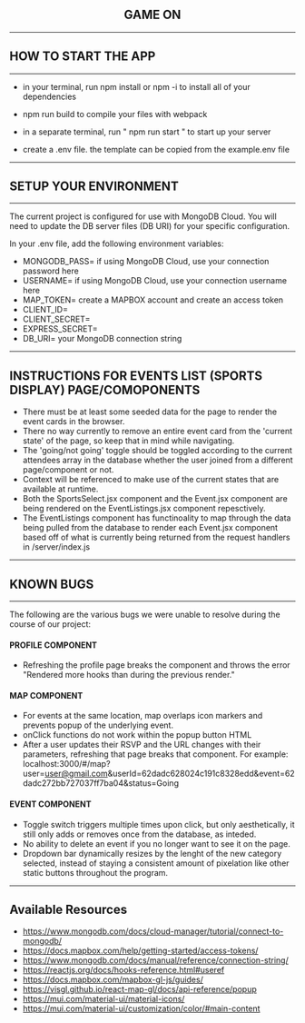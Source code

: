  <h2 align='center'>GAME ON</h2>
 
 ---

 <h2 align='left'>HOW TO START THE APP</h2>

---

- in your terminal, run npm install or npm -i to install all of your dependencies

- npm run build to compile your files with webpack

- in a separate terminal, run " npm run start " to start up your server

- create a .env file. the template can be copied from the example.env file
---
 <h2 align='left'>SETUP YOUR ENVIRONMENT</h2>

---
The current project is configured for use with MongoDB Cloud. You will need to update the DB server files (DB URI) for your specific configuration. 

In your .env file, add the following environment variables:
  - MONGODB_PASS= if using MongoDB Cloud, use your connection password here
  - USERNAME= if using MongoDB Cloud, use your connection username here
  - MAP_TOKEN= create a MAPBOX account and create an access token
  - CLIENT_ID=
  - CLIENT_SECRET=
  - EXPRESS_SECRET= 
  - DB_URI= your MongoDB connection string


---
 <h2 align='left'>INSTRUCTIONS FOR EVENTS LIST (SPORTS DISPLAY) PAGE/COMOPONENTS</h2>

  - There must be at least some seeded data for the page to render the event cards in the browser. 
  - There no way currently to remove an entire event card from the 'current state' of the page, so keep that in mind while navigating. 
  - The 'going/not going' toggle should be toggled according to the current attendees array in the database whether the user joined from a different page/component or not. 
  - Context will be referenced to make use of the current states that are available at runtime. 
  - Both the SportsSelect.jsx component and the Event.jsx component are being rendered on the EventListings.jsx component repesctively. 
  - The EventListings component has functinoality to map through the data being pulled from the database to render each Event.jsx component based off of what is currently being returned from the request handlers in /server/index.js
  
--- 
 <h2 align='left'>KNOWN BUGS</h2>

---
The following are the various bugs we were unable to resolve during the course of our project:

<h4 align='left'>PROFILE COMPONENT</h4>

  - Refreshing the profile page breaks the component and throws the error "Rendered more hooks than during the previous render."

<h4 align='left'>MAP COMPONENT</h4>

  - For events at the same location, map overlaps icon markers and prevents popup of the underlying event.
  - onClick functions do not work within the popup button HTML
  - After a user updates their RSVP and the URL changes with their parameters, refreshing that page breaks that component. For 
  example: localhost:3000/#/map?user=user@gmail.com&userId=62dadc628024c191c8328edd&event=62dadc272bb727037ff7ba04&status=Going

<h4 align='left'>EVENT COMPONENT</h4>

  - Toggle switch triggers multiple times upon click, but only aesthetically, it still only adds or removes once from the database, as inteded. 
  - No ability to delete an event if you no longer want to see it on the page.
  - Dropdown bar dynamically resizes by the lenght of the new category selected, instead of staying a consistent amount of pixelation like other static buttons throughout the program.
  

---
  <h2 align='left'>Available Resources</h2>

  - https://www.mongodb.com/docs/cloud-manager/tutorial/connect-to-mongodb/
  - https://docs.mapbox.com/help/getting-started/access-tokens/
  - https://www.mongodb.com/docs/manual/reference/connection-string/
  - https://reactjs.org/docs/hooks-reference.html#useref
  - https://docs.mapbox.com/mapbox-gl-js/guides/
  - https://visgl.github.io/react-map-gl/docs/api-reference/popup
  - https://mui.com/material-ui/material-icons/
  - https://mui.com/material-ui/customization/color/#main-content 

  